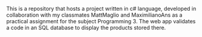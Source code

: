 This is a repository that hosts a project written in c# language, developed in collaboration with my classmates MattMaglio and MaximilianoAns as a practical assignment for the subject Programming 3. The web app validates a code in an SQL database to display the products stored there.
